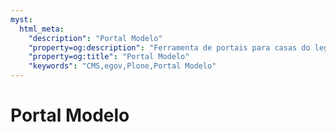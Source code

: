 ```yaml
---
myst:
  html_meta:
    "description": "Portal Modelo"
    "property=og:description": "Ferramenta de portais para casas do legislativo brasileiro"
    "property=og:title": "Portal Modelo"
    "keywords": "CMS,egov,Plone,Portal Modelo"
---
```


# Portal Modelo
